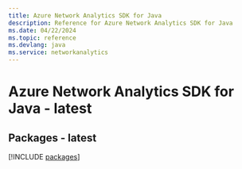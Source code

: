 ```yaml
---
title: Azure Network Analytics SDK for Java
description: Reference for Azure Network Analytics SDK for Java
ms.date: 04/22/2024
ms.topic: reference
ms.devlang: java
ms.service: networkanalytics
---
```

# Azure Network Analytics SDK for Java - latest
## Packages - latest
[!INCLUDE [packages](network-analytics-index.md)]